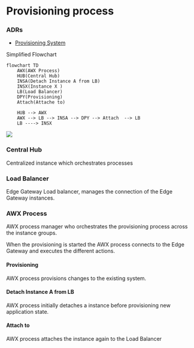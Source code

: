 # Provisioning process

### ADRs
- [Provisioning System](../ADRs/06-ProvisioningService.md)

Simplified Flowchart

```mermaid
flowchart TD
    AWX(AWX Process)
    HUB(Central Hub)
    INSA(Detach Instance A from LB)
    INSX(Instance X )
    LB(Load Balancer)
    DPY(Provisioning)
    Attach(Attache to)
    
    HUB --> AWX
    AWX --> LB --> INSA --> DPY --> Attach  --> LB
    LB ----> INSX
```
[![](https://mermaid.ink/img/pako:eNpFkMFqwzAMhl9F6ORC-wI5DJLl0EIoha4sg1w0R2nMYns4ysYoffc5jZcZjOXPH_Jv31D7ljHDbvDfuqcg8FI2DuLIX2sVJ5yC1zyOm4XuL4V6ZieBBthP74kejudclSykezi4Uchphhy64C1Uxb9Uq_W0TrQqVOWphYKGmYeEy9Obijd_mdF4Z9w14VzmO9SygPiE12yw2z3NydcnPEC18Dnlo4jNF3Fpk5y_PHGb7Bq3aDlYMm38otssNCg9W24wi2VL4aPBxt2jR5P484_TmEmYeIvTZ0vCpaFrIItZR8PI91_fBWxM?type=png)](https://mermaid.live/edit#pako:eNpFkMFqwzAMhl9F6ORC-wI5DJLl0EIoha4sg1w0R2nMYns4ysYoffc5jZcZjOXPH_Jv31D7ljHDbvDfuqcg8FI2DuLIX2sVJ5yC1zyOm4XuL4V6ZieBBthP74kejudclSykezi4Uchphhy64C1Uxb9Uq_W0TrQqVOWphYKGmYeEy9Obijd_mdF4Z9w14VzmO9SygPiE12yw2z3NydcnPEC18Dnlo4jNF3Fpk5y_PHGb7Bq3aDlYMm38otssNCg9W24wi2VL4aPBxt2jR5P484_TmEmYeIvTZ0vCpaFrIItZR8PI91_fBWxM)

### Central Hub

Centralized instance which orchestrates processes

### Load Balancer

Edge Gateway Load balancer, manages the connection of the Edge Gateway instances.

### AWX Process

AWX process manager who orchestrates the provisioning process across the instance groups.

When the provisioning is started the AWX process connects to the Edge Gateway and executes the different actions. 


#### Provisioning

AWX process provisions changes to the existing system.


#### Detach Instance A from LB

AWX process initially detaches a instance before provisioning new application state.


#### Attach to

AWX process attaches the instance again to the Load Balancer 
